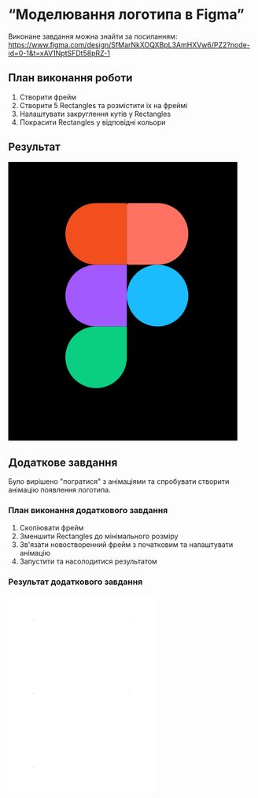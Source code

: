 # “Моделювання логотипа в Figma”

Виконане завдання можна знайти за посиланням: 
https://www.figma.com/design/SfMarNkXOQXBpL3AmHXVw6/PZ2?node-id=0-1&t=xAV1NptSFDt58pRZ-1

## План виконання роботи

1. Створити фрейм
2. Створити 5 Rectangles та розмістити їх на фреймі
3. Налаштувати закруглення кутів у Rectangles
4. Покрасити Rectangles у відповідні кольори

## Результат

![Result](images/result.png)

## Додаткове завдання

Було вирішено "погратися" з анімаціями та спробувати створити анімацію
появлення логотипа.

### План виконання додаткового завдання

1. Скопіювати фрейм
2. Зменшити Rectangles до мінімального розміру
3. Зв'язати новостворенний фрейм з початковим та налаштувати анімацію
4. Запустити та насолодитися результатом

### Результат додаткового завдання

![Animation](images/animation.gif)